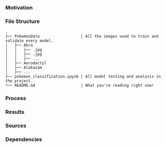 ### Motivation

### File Structure
```
.
├── PokemonData                  | All the images used to train and validate every model.
│   ├── Abra
│   │   ├── .jpg
│   │   ├── .jpg
│   │   ├── ...
│   ├── Aerodactyl
│   ├── Alakazam
│   ├── ...
├── pokemon_classification.ipynb | All model testing and analysis in the project.
└── README.md                    | What you're reading right now!
```

### Process

### Results

### Sources

### Dependencies
